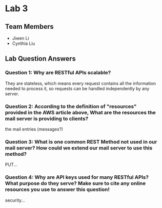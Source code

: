 # Lab 3

## Team Members
- Jiwen Li
- Cynthia Liu

## Lab Question Answers

### Question 1: Why are RESTful APIs scalable?

They are stateless, which means every request contains all the information needed to process it, so requests can be handled independently by any server.


### Question 2: According to the definition of "resources" provided in the AWS article above, What are the resources the mail server is providing to clients?

the mail entries (messages?)


### Question 3: What is one common REST Method not used in our mail server? How could we extend our mail server to use this method?

PUT...


### Question 4: Why are API keys used for many RESTful APIs? What purpose do they serve? Make sure to cite any online resources you use to answer this question!

security...
